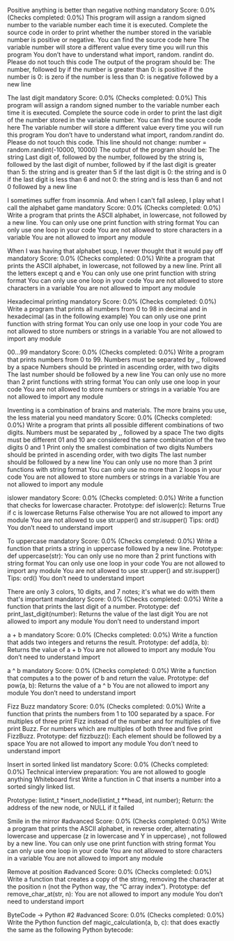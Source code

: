 Positive anything is better than negative nothing mandatory Score: 0.0% (Checks completed: 0.0%) This program will assign a random signed number to the variable number each time it is executed. Complete the source code in order to print whether the number stored in the variable number is positive or negative.
You can find the source code here The variable number will store a different value every time you will run this program You don’t have to understand what import, random. randint do. Please do not touch this code The output of the program should be: The number, followed by if the number is greater than 0: is positive if the number is 0: is zero if the number is less than 0: is negative followed by a new line

The last digit mandatory Score: 0.0% (Checks completed: 0.0%) This program will assign a random signed number to the variable number each time it is executed. Complete the source code in order to print the last digit of the number stored in the variable number.
You can find the source code here The variable number will store a different value every time you will run this program You don’t have to understand what import, random.randint do. Please do not touch this code. This line should not change: number = random.randint(-10000, 10000) The output of the program should be: The string Last digit of, followed by the number, followed by the string is, followed by the last digit of number, followed by if the last digit is greater than 5: the string and is greater than 5 if the last digit is 0: the string and is 0 if the last digit is less than 6 and not 0: the string and is less than 6 and not 0 followed by a new line

I sometimes suffer from insomnia. And when I can't fall asleep, I play what I call the alphabet game mandatory Score: 0.0% (Checks completed: 0.0%) Write a program that prints the ASCII alphabet, in lowercase, not followed by a new line.
You can only use one print function with string format You can only use one loop in your code You are not allowed to store characters in a variable You are not allowed to import any module

When I was having that alphabet soup, I never thought that it would pay off mandatory Score: 0.0% (Checks completed: 0.0%) Write a program that prints the ASCII alphabet, in lowercase, not followed by a new line.
Print all the letters except q and e You can only use one print function with string format You can only use one loop in your code You are not allowed to store characters in a variable You are not allowed to import any module

Hexadecimal printing mandatory Score: 0.0% (Checks completed: 0.0%) Write a program that prints all numbers from 0 to 98 in decimal and in hexadecimal (as in the following example)
You can only use one print function with string format You can only use one loop in your code You are not allowed to store numbers or strings in a variable You are not allowed to import any module

00...99 mandatory Score: 0.0% (Checks completed: 0.0%) Write a program that prints numbers from 0 to 99.
Numbers must be separated by ,, followed by a space Numbers should be printed in ascending order, with two digits The last number should be followed by a new line You can only use no more than 2 print functions with string format You can only use one loop in your code You are not allowed to store numbers or strings in a variable You are not allowed to import any module

Inventing is a combination of brains and materials. The more brains you use, the less material you need mandatory Score: 0.0% (Checks completed: 0.0%) Write a program that prints all possible different combinations of two digits.
Numbers must be separated by ,, followed by a space The two digits must be different 01 and 10 are considered the same combination of the two digits 0 and 1 Print only the smallest combination of two digits Numbers should be printed in ascending order, with two digits The last number should be followed by a new line You can only use no more than 3 print functions with string format You can only use no more than 2 loops in your code You are not allowed to store numbers or strings in a variable You are not allowed to import any module

islower mandatory Score: 0.0% (Checks completed: 0.0%) Write a function that checks for lowercase character.
Prototype: def islower(c): Returns True if c is lowercase Returns False otherwise You are not allowed to import any module You are not allowed to use str.upper() and str.isupper() Tips: ord() You don’t need to understand import

To uppercase mandatory Score: 0.0% (Checks completed: 0.0%) Write a function that prints a string in uppercase followed by a new line.
Prototype: def uppercase(str): You can only use no more than 2 print functions with string format You can only use one loop in your code You are not allowed to import any module You are not allowed to use str.upper() and str.isupper() Tips: ord() You don’t need to understand import

There are only 3 colors, 10 digits, and 7 notes; it's what we do with them that's important mandatory Score: 0.0% (Checks completed: 0.0%) Write a function that prints the last digit of a number.
Prototype: def print_last_digit(number): Returns the value of the last digit You are not allowed to import any module You don’t need to understand import

a + b mandatory Score: 0.0% (Checks completed: 0.0%) Write a function that adds two integers and returns the result.
Prototype: def add(a, b): Returns the value of a + b You are not allowed to import any module You don’t need to understand import

a ^ b mandatory Score: 0.0% (Checks completed: 0.0%) Write a function that computes a to the power of b and return the value.
Prototype: def pow(a, b): Returns the value of a ^ b You are not allowed to import any module You don’t need to understand import

Fizz Buzz mandatory Score: 0.0% (Checks completed: 0.0%) Write a function that prints the numbers from 1 to 100 separated by a space.
For multiples of three print Fizz instead of the number and for multiples of five print Buzz. For numbers which are multiples of both three and five print FizzBuzz. Prototype: def fizzbuzz(): Each element should be followed by a space You are not allowed to import any module You don’t need to understand import

Insert in sorted linked list mandatory Score: 0.0% (Checks completed: 0.0%) Technical interview preparation:
You are not allowed to google anything Whiteboard first Write a function in C that inserts a number into a sorted singly linked list.

Prototype: listint_t *insert_node(listint_t **head, int number); Return: the address of the new node, or NULL if it failed

Smile in the mirror #advanced Score: 0.0% (Checks completed: 0.0%) Write a program that prints the ASCII alphabet, in reverse order, alternating lowercase and uppercase (z in lowercase and Y in uppercase) , not followed by a new line.
You can only use one print function with string format You can only use one loop in your code You are not allowed to store characters in a variable You are not allowed to import any module

Remove at position #advanced Score: 0.0% (Checks completed: 0.0%) Write a function that creates a copy of the string, removing the character at the position n (not the Python way, the “C array index”).
Prototype: def remove_char_at(str, n): You are not allowed to import any module You don’t need to understand import

ByteCode -> Python #2 #advanced Score: 0.0% (Checks completed: 0.0%) Write the Python function def magic_calculation(a, b, c): that does exactly the same as the following Python bytecode:
